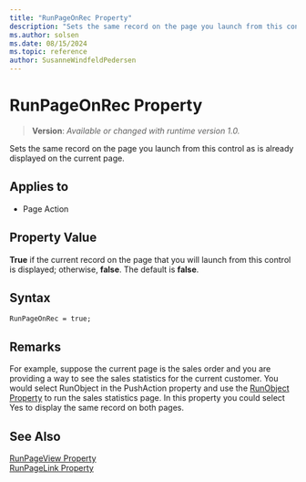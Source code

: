 ```yaml
---
title: "RunPageOnRec Property"
description: "Sets the same record on the page you launch from this control as is already displayed on the current page."
ms.author: solsen
ms.date: 08/15/2024
ms.topic: reference
author: SusanneWindfeldPedersen
---
```

[//]: # (START>DO_NOT_EDIT)
[//]: # (IMPORTANT:Do not edit any of the content between here and the END>DO_NOT_EDIT.)
[//]: # (Any modifications should be made in the .xml files in the ModernDev repo.)
# RunPageOnRec Property
> **Version**: _Available or changed with runtime version 1.0._

Sets the same record on the page you launch from this control as is already displayed on the current page.

## Applies to
-   Page Action

[//]: # (IMPORTANT: END>DO_NOT_EDIT)


## Property Value  

**True** if the current record on the page that you will launch from this control is displayed; otherwise, **false**. The default is **false**.  

## Syntax

```AL
RunPageOnRec = true;
```
  
## Remarks  

For example, suppose the current page is the sales order and you are providing a way to see the sales statistics for the current customer. You would select RunObject in the PushAction property and use the [RunObject Property](devenv-runobject-property.md) to run the sales statistics page. In this property you could select Yes to display the same record on both pages.  
  
## See Also  

[RunPageView Property](devenv-runpageview-property.md)   
[RunPageLink Property](devenv-runpagelink-property.md)